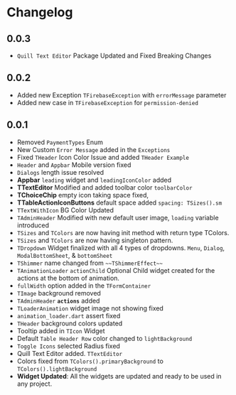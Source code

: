 # Changelog

## 0.0.3
- `Quill Text Editor` Package Updated and Fixed Breaking Changes

## 0.0.2
- Added new Exception `TFirebaseException` with `errorMessage` parameter
- Added new case in `TFirebaseException` for `permission-denied`

## 0.0.1

- Removed `PaymentTypes` Enum
- New Custom `Error Message` added in the `Exceptions`
- Fixed `THeader` Icon Color Issue and added `THeader Example`
- `Header` and `Appbar` Mobile version fixed
- `Dialogs` length issue resolved
- **Appbar** `leading` widget and `leadingIconColor` added
- **TTextEditor** Modified and added toolbar color `toolbarColor`
- **TChoiceChip** empty icon taking space fixed,
- **TTableActionIconButtons** default space added `spacing: TSizes().sm`
- `TTextWithIcon` BG Color Updated
- `TAdminHeader` Modified with new default user image, `loading` variable introduced
- `TSizes` and `TColors` are now having init method with return type TColors.
- `TSizes` and `TColors` are now having singleton pattern.
- `TDropdown` Widget finalized with all 4 types of dropdowns. `Menu`, `Dialog`,
  `ModalBottomSheet`, & `bottomSheet`
- `TShimmer` name changed from `~~TShimmerEffect~~`
- `TAnimationLoader` `actionChild` Optional Child widget created for the actions at the bottom of
  animation.
- `fullWidth` option added in the `TFormContainer`
- `TImage` background removed
- `TAdminHeader` **`actions`** added
- `TLoaderAnimation` widget image not showing fixed
- `animation_loader.dart` assert fixed
- `THeader` background colors updated
- Tooltip added in `TIcon` Widget
- Default `Table Header Row` color changed to `lightBackground`
- `Toggle Icons` selected Radius fixed
- Quill Text Editor added. `TTextEditor`
- Colors fixed from `TColors().primaryBackground` to `TColors().lightBackground`
- **Widget Updated**: All the widgets are updated and ready to be used in any project.